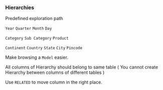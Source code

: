 ### Hierarchies 

Predefined exploration path

`Year` `Quarter` `Month` `Day` 

`Category` `Sub Category` `Product`

`Continent` `Country` `State` `City` `Pincode`

Make browsing a `Model` easier.

All columns of Hierarchy should belong to same table ( You cannot create Hierarchy between columns of different tables )

Use `RELATED` to move column in the right place.
